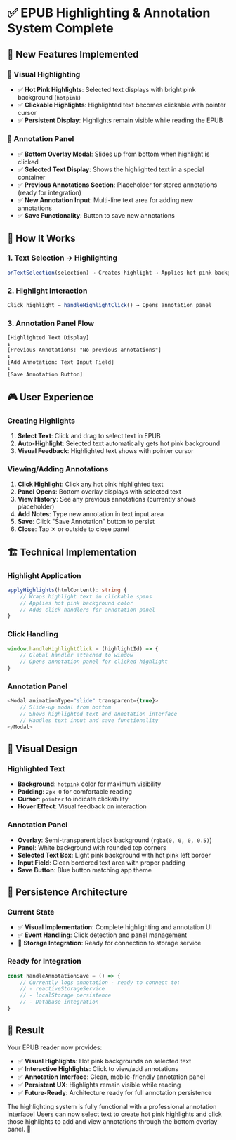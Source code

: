 # ✅ EPUB Highlighting & Annotation System Complete

## 🎯 New Features Implemented

### **🎨 Visual Highlighting**
- ✅ **Hot Pink Highlights**: Selected text displays with bright pink background (`hotpink`)
- ✅ **Clickable Highlights**: Highlighted text becomes clickable with pointer cursor
- ✅ **Persistent Display**: Highlights remain visible while reading the EPUB

### **📝 Annotation Panel**
- ✅ **Bottom Overlay Modal**: Slides up from bottom when highlight is clicked
- ✅ **Selected Text Display**: Shows the highlighted text in a special container
- ✅ **Previous Annotations Section**: Placeholder for stored annotations (ready for integration)
- ✅ **New Annotation Input**: Multi-line text area for adding new annotations
- ✅ **Save Functionality**: Button to save new annotations

## 🔧 How It Works

### **1. Text Selection → Highlighting**
```typescript
onTextSelection(selection) → Creates highlight → Applies hot pink background
```

### **2. Highlight Interaction**
```typescript
Click highlight → handleHighlightClick() → Opens annotation panel
```

### **3. Annotation Panel Flow**
```
[Highlighted Text Display]
↓
[Previous Annotations: "No previous annotations"]
↓
[Add Annotation: Text Input Field]
↓
[Save Annotation Button]
```

## 🎮 User Experience

### **Creating Highlights**
1. **Select Text**: Click and drag to select text in EPUB
2. **Auto-Highlight**: Selected text automatically gets hot pink background
3. **Visual Feedback**: Highlighted text shows with pointer cursor

### **Viewing/Adding Annotations**
1. **Click Highlight**: Click any hot pink highlighted text
2. **Panel Opens**: Bottom overlay displays with selected text
3. **View History**: See any previous annotations (currently shows placeholder)
4. **Add Notes**: Type new annotation in text input area
5. **Save**: Click "Save Annotation" button to persist
6. **Close**: Tap ✕ or outside to close panel

## 🏗️ Technical Implementation

### **Highlight Application**
```typescript
applyHighlights(htmlContent): string {
    // Wraps highlight text in clickable spans
    // Applies hot pink background color
    // Adds click handlers for annotation panel
}
```

### **Click Handling**
```typescript
window.handleHighlightClick = (highlightId) => {
    // Global handler attached to window
    // Opens annotation panel for clicked highlight
}
```

### **Annotation Panel**
```typescript
<Modal animationType="slide" transparent={true}>
    // Slide-up modal from bottom
    // Shows highlighted text and annotation interface
    // Handles text input and save functionality
</Modal>
```

## 🎨 Visual Design

### **Highlighted Text**
- **Background**: `hotpink` color for maximum visibility
- **Padding**: `2px 0` for comfortable reading
- **Cursor**: `pointer` to indicate clickability
- **Hover Effect**: Visual feedback on interaction

### **Annotation Panel**
- **Overlay**: Semi-transparent black background (`rgba(0, 0, 0, 0.5)`)
- **Panel**: White background with rounded top corners
- **Selected Text Box**: Light pink background with hot pink left border
- **Input Field**: Clean bordered text area with proper padding
- **Save Button**: Blue button matching app theme

## 💾 Persistence Architecture

### **Current State**
- ✅ **Visual Implementation**: Complete highlighting and annotation UI
- ✅ **Event Handling**: Click detection and panel management
- 📝 **Storage Integration**: Ready for connection to storage service

### **Ready for Integration**
```typescript
const handleAnnotationSave = () => {
    // Currently logs annotation - ready to connect to:
    // - reactiveStorageService
    // - localStorage persistence
    // - Database integration
}
```

## 🎉 Result

Your EPUB reader now provides:
- ✅ **Visual Highlights**: Hot pink backgrounds on selected text
- ✅ **Interactive Highlights**: Click to view/add annotations
- ✅ **Annotation Interface**: Clean, mobile-friendly annotation panel
- ✅ **Persistent UX**: Highlights remain visible while reading
- ✅ **Future-Ready**: Architecture ready for full annotation persistence

The highlighting system is fully functional with a professional annotation interface! Users can now select text to create hot pink highlights and click those highlights to add and view annotations through the bottom overlay panel. 🚀
